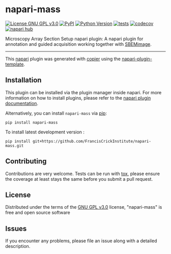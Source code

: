 # napari-mass

[![License GNU GPL v3.0](https://img.shields.io/pypi/l/napari-mass.svg?color=green)](https://github.com/FrancisCrickInstitute/napari-mass/raw/main/LICENSE)
[![PyPI](https://img.shields.io/pypi/v/napari-mass.svg?color=green)](https://pypi.org/project/napari-mass)
[![Python Version](https://img.shields.io/pypi/pyversions/napari-mass.svg?color=green)](https://python.org)
[![tests](https://github.com/FrancisCrickInstitute/napari-mass/workflows/tests/badge.svg)](https://github.com/FrancisCrickInstitute/napari-mass/actions)
[![codecov](https://codecov.io/gh/FrancisCrickInstitute/napari-mass/branch/main/graph/badge.svg)](https://codecov.io/gh/FrancisCrickInstitute/napari-mass)
[![napari hub](https://img.shields.io/endpoint?url=https://api.napari-hub.org/shields/napari-mass)](https://napari-hub.org/plugins/napari-mass)

Microscopy Array Section Setup napari plugin: A napari plugin for annotation and guided acquisition working together
with [SBEMimage](https://github.com/SBEMimage/SBEMimage).

----------------------------------

This [napari] plugin was generated with [copier] using the [napari-plugin-template].

<!--
Don't miss the full getting started guide to set up your new package:
https://github.com/napari/napari-plugin-template#getting-started

and review the napari docs for plugin developers:
https://napari.org/stable/plugins/index.html
-->

## Installation

This plugin can be installed via the plugin manager inside napari. For more information on how to install plugins, please refer to the [napari plugin documentation](https://napari.org/stable/plugins/start_using_plugins/finding_and_installing_plugins.html).

Alternatively, you can install `napari-mass` via [pip]:

    pip install napari-mass



To install latest development version :

    pip install git+https://github.com/FrancisCrickInstitute/napari-mass.git


## Contributing

Contributions are very welcome. Tests can be run with [tox], please ensure
the coverage at least stays the same before you submit a pull request.

## License

Distributed under the terms of the [GNU GPL v3.0](LICENSE.md) license,
"napari-mass" is free and open source software

## Issues

If you encounter any problems, please file an issue along with a detailed description.

[napari]: https://github.com/napari/napari
[copier]: https://copier.readthedocs.io/en/stable/
[@napari]: https://github.com/napari
[napari-plugin-template]: https://github.com/napari/napari-plugin-template

[napari]: https://github.com/napari/napari
[tox]: https://tox.readthedocs.io/en/latest/
[pip]: https://pypi.org/project/pip/
[PyPI]: https://pypi.org/
